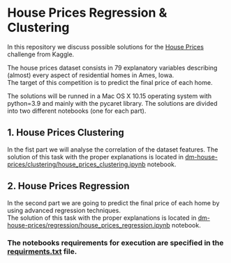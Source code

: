 <link rel="stylesheet" href="https://stackpath.bootstrapcdn.com/bootstrap/4.3.1/css/bootstrap.min.css" integrity="sha384-ggOyR0iXCbMQv3Xipma34MD+dH/1fQ784/j6cY/iJTQUOhcWr7x9JvoRxT2MZw1T" crossorigin="anonymous">


# House Prices Regression & Clustering

In this repository we discuss possible solutions for the <a href="https://www.kaggle.com/c/house-prices-advanced-regression-techniques/overview/description" target="_blank">House Prices</a> challenge from Kaggle. <br>

The house prices dataset consists in 79 explanatory variables describing (almost) every aspect of residential homes in Ames, Iowa. <br>
The target of this competition is to predict the final price of each home.

The solutions will be runned in a Mac OS X 10.15 operating system with python=3.9 and mainly with the pycaret library.
The solutions are divided into two different notebooks (one for each part). <br>

## 1. House Prices Clustering
In the fist part we will analyse the correlation of the dataset features.
The solution of this task with the proper explanations is located in <a href="#">dm-house-prices/clustering/house_prices_clustering.ipynb</a> notebook.



## 2. House Prices Regression
In the second part we are going to predict the final price of each home by using advanced regression techniques. <br>
The solution of this task with the proper explanations is located in <a href="#">dm-house-prices/regression/house_prices_regression.ipynb</a> notebook.

### The notebooks requirements for execution are specified in the <a href="#">requirments.txt</a> file.
